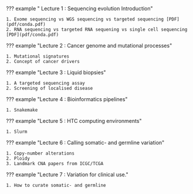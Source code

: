 ??? example " Lecture 1 : Sequencing evolution Introduction"

    1. Exome sequencing vs WGS sequencing vs targeted sequencing [PDF](pdf/conda.pdf)
    2. RNA sequencing vs targeted RNA sequening vs single cell sequencing [PDF](pdf/conda.pdf)

??? example "Lecture 2 : Cancer genome and mutational processes"

    1. Mutational signatures
    2. Concept of cancer drivers

??? example "Lecture 3 : Liquid biopsies"

    1. A targeted sequencing assay
    2. Screening of localised disease


??? example "Lecture 4 : Bioinformatics pipelines"

    1. Snakemake

??? example "Lecture 5 : HTC computing environments"

    1. Slurm

??? example "Lecture 6 : Calling somatic- and germline variation"
    
    1. Copy-number alterations
    2. Ploidy
    3. Landmark CNA papers from ICGC/TCGA

??? example "Lecture 7 : Variation for clinical use."

    1. How to curate somatic- and germline
